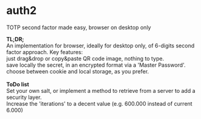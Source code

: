 # auth2
TOTP second factor made easy, browser on desktop only

<b>TL;DR;</b><br>
An implementation for browser, ideally for desktop only, of 6-digits second factor approach.
Key features:<br>
  just drag&drop or copy&paste QR code image, nothing to type.<br>
  save locally the secret, in an encrypted format via a 'Master Password'.<br>
  choose between cookie and local storage, as you prefer.<br>
<br>
<b>ToDo list</b><br>
Set your own salt, or implement a method to retrieve from a server to add a security layer.<br>
Increase the 'iterations' to a decent value (e.g. 600.000 instead of current 6.000)<br>
